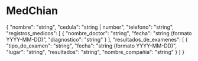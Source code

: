 # MedChian


{
  "nombre": "string",
  "cedula": "string | number", 
  "telefono": "string",
  "registros_medicos": [
    {
      "nombre_doctor": "string",
      "fecha": "string (formato YYYY-MM-DD)",
      "diagnostico": "string"
    }
  ],
  "resultados_de_examenes": [
    {
      "tipo_de_examen": "string",
      "fecha": "string (formato YYYY-MM-DD)",
      "lugar": "string",
      "resultados": "string",
      "nombre_compañia": "string"
    }
  ]
}
